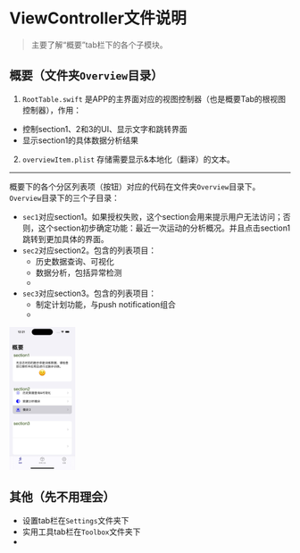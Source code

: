 # ViewController文件说明

> 主要了解“概要”tab栏下的各个子模块。

## 概要（文件夹`Overview`目录）

1. `RootTable.swift` 是APP的主界面对应的视图控制器（也是概要Tab的根视图控制器），作用：

* 控制section1、2和3的UI、显示文字和跳转界面
* 显示section1的具体数据分析结果

2. `overviewItem.plist` 存储需要显示&本地化（翻译）的文本。

---

概要下的各个分区列表项（按钮）对应的代码在文件夹`Overview`目录下。`Overview`目录下的三个子目录：

* `sec1`对应section1。如果授权失败，这个section会用来提示用户无法访问；否则，这个section初步确定功能：最近一次运动的分析概况。并且点击section1跳转到更加具体的界面。
* `sec2`对应section2。包含的列表项目：
  * 历史数据查询、可视化
  * 数据分析，包括异常检测
  * 
* `sec3`对应section3。包含的列表项目：
  * 制定计划功能，与push notification组合
  * 

<img src="img/overview.jpeg" style="zoom: 25%;" >



## 其他（先不用理会）

* 设置tab栏在`Settings`文件夹下
* 实用工具tab栏在`Toolbox`文件夹下
* 
